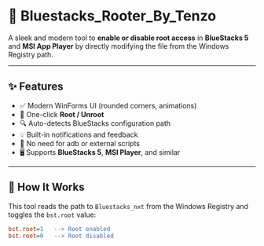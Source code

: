 # 🔧 Bluestacks_Rooter_By_Tenzo

A sleek and modern tool to **enable or disable root access** in **BlueStacks 5** and **MSI App Player** by directly modifying the file from the Windows Registry path.


---

## ✨ Features

- ✅ Modern WinForms UI (rounded corners, animations)
- 🔄 One-click **Root / Unroot**
- 🔍 Auto-detects BlueStacks configuration path
- 💡 Built-in notifications and feedback
- 🧠 No need for adb or external scripts
- 🖥️ Supports **BlueStacks 5**, **MSI Player**, and similar

---

## 📁 How It Works

This tool reads the path to `Bluestacks_nxt` from the Windows Registry and toggles the `bst.root` value:

```ini
bst.root=1   --> Root enabled 
bst.root=0   --> Root disabled
